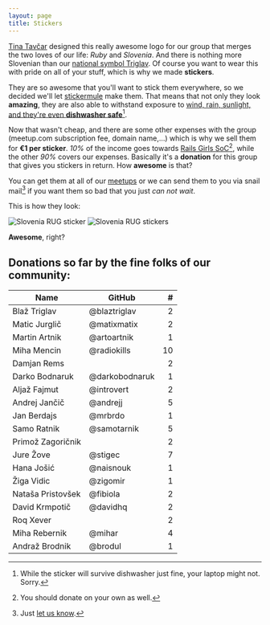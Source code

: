 ```yaml
---
layout: page
title: Stickers
---
```


[Tina Tavčar](http://www.tinatavcar.com/) designed this really awesome logo for our group that merges the two loves of our life: *Ruby* and *Slovenia*. And there is nothing more Slovenian than our [national symbol Triglav](http://en.wikipedia.org/wiki/Triglav#National_symbol). Of course you want to wear this with pride on all of your stuff, which is why we made **stickers**.

They are so awesome that you'll want to stick them everywhere, so we decided we'll let [stickermule](http://www.stickermule.com/unlock?ref_id=0576840701) make them. That means that not only they look **amazing**, they are also able to withstand exposure to [wind, rain, sunlight, and they're even **dishwasher safe**](http://fast.wistia.net/embed/iframe/knj2iwmum4?autoPlay=true)[^1].

Now that wasn't cheap, and there are some other expenses with the group (meetup.com subscription fee, domain name,…) which is why we sell them for **€1 per sticker**. *10%* of the income goes towards [Rails Girls SoC](http://railsgirlssummerofcode.org/)[^2], while the other *90%* covers our expenses. Basically it's a **donation** for this group that gives you stickers in return. How **awesome** is that?

You can get them at all of our [meetups](http://www.meetup.com/RubySlovenia/) or we can send them to you via snail mail[^3] if you want them so bad that you just *can not wait*.

This is how they look:

<div class="clearfix">
  <img src="https://pbs.twimg.com/media/Bl-4dsQIEAEDir1.jpg" alt="Slovenia RUG sticker" class="gallery">
  <img src="http://distilleryimage4.ak.instagram.com/497d9fb4ca2b11e3ace70002c9c942ac_8.jpg" alt="Slovenia RUG stickers" class="gallery">
</div>

**Awesome**, right?

## Donations so far by the fine folks of our community:

Name|GitHub|#
-|-|-:
Blaž Triglav|@blaztriglav|2
Matic Jurglič|@matixmatix|2
Martin Artnik|@artoartnik|1
Miha Mencin|@radiokills|10
Damjan Rems||2
Darko Bodnaruk|@darkobodnaruk|1
Aljaž Fajmut|@introvert|2
Andrej Jančič|@andrejj|5
Jan Berdajs|@mrbrdo|1
Samo Ratnik|@samotarnik|5
Primož Zagoričnik||2
Jure Žove|@stigec|7
Hana Jošić|@naisnouk|1
Žiga Vidic|@zigomir|1
Nataša Pristovšek|@fibiola|2
David Krmpotič|@davidhq|2
Roq Xever||2
Miha Rebernik|@mihar|4
Andraž Brodnik|@brodul|1

[^1]: While the sticker will survive dishwasher just fine, your laptop might not. Sorry.
[^2]: You should donate on your own as well.
[^3]: Just [let us know](mailto:info@rug.si).
